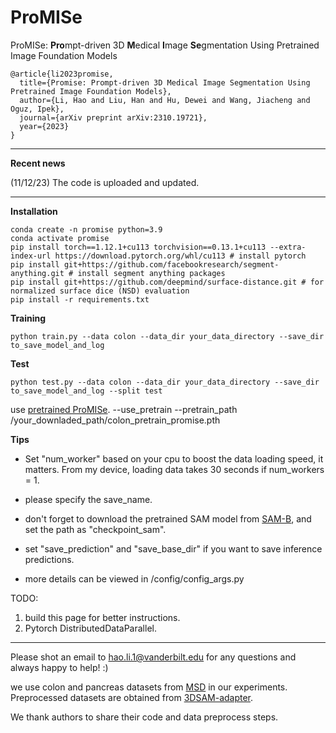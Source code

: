 # ProMISe
ProMISe: **Pro**mpt-driven  3D **M**edical **I**mage **Se**gmentation Using Pretrained Image Foundation Models
```
@article{li2023promise,
  title={Promise: Prompt-driven 3D Medical Image Segmentation Using Pretrained Image Foundation Models},
  author={Li, Hao and Liu, Han and Hu, Dewei and Wang, Jiacheng and Oguz, Ipek},
  journal={arXiv preprint arXiv:2310.19721},
  year={2023}
}
```

---------------------------------
**Recent news**

(11/12/23) The code is uploaded and updated.

---------------------------------
**Installation**
```
conda create -n promise python=3.9
conda activate promise
pip install torch==1.12.1+cu113 torchvision==0.13.1+cu113 --extra-index-url https://download.pytorch.org/whl/cu113 # install pytorch
pip install git+https://github.com/facebookresearch/segment-anything.git # install segment anything packages
pip install git+https://github.com/deepmind/surface-distance.git # for normalized surface dice (NSD) evaluation
pip install -r requirements.txt
```

**Training**
```
python train.py --data colon --data_dir your_data_directory --save_dir to_save_model_and_log
```

**Test**

```
python test.py --data colon --data_dir your_data_directory --save_dir to_save_model_and_log --split test
```


use [pretrained ProMISe](https://drive.google.com/drive/folders/1Yol2tIaNYVve6JQ3osg2pjDRgwVeS-IF?usp=sharing).
--use_pretrain --pretrain_path /your_downladed_path/colon_pretrain_promise.pth


**Tips**

- Set "num_worker" based on your cpu to boost the data loading speed, it matters. From my device, loading data takes 30 seconds if num_workers = 1.
- please specify the save_name.
- don't forget to download the pretrained SAM model from [SAM-B](https://dl.fbaipublicfiles.com/segment_anything/sam_vit_b_01ec64.pth), and set the path as "checkpoint_sam".
- set "save_prediction" and "save_base_dir" if you want to save inference predictions.

- more details can be viewed in /config/config_args.py



TODO:
1. build this page for better instructions.
2. Pytorch DistributedDataParallel.

---------------------------------


Please shot an email to hao.li.1@vanderbilt.edu for any questions and always happy to help! :)


we use colon and pancreas datasets from [MSD](http://medicaldecathlon.com/) in our experiments. Preprocessed datasets are obtained from [3DSAM-adapter](https://github.com/med-air/3DSAM-adapter/).

We thank authors to share their code and data preprocess steps. 

